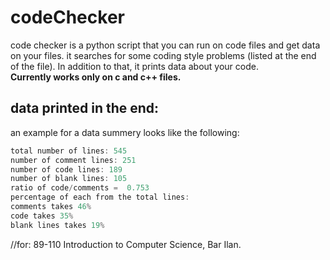 # codeChecker
code checker is a python script that you can run on code files and get data on your files.
it searches for some coding style problems (listed at the end of the file).
In addition to that, it prints data about your code.\
**Currently works only on c and c++ files.**

## data printed in the end:
an example for a data summery looks like the following: 

```c
total number of lines: 545
number of comment lines: 251
number of code lines: 189
number of blank lines: 105
ratio of code/comments =  0.753
percentage of each from the total lines:
comments takes 46%
code takes 35%
blank lines takes 19%
```


//for: 89-110 Introduction to Computer Science, Bar Ilan.
